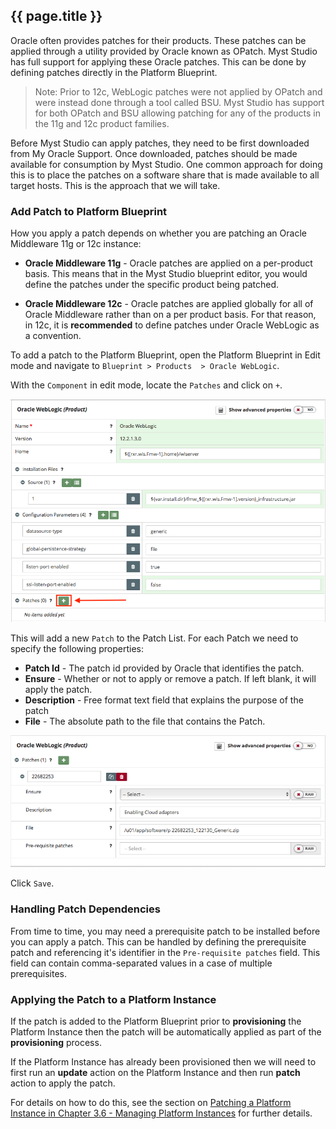 ## {{ page.title }}

Oracle often provides patches for their products. These patches can be applied through a utility provided by Oracle known as OPatch. Myst Studio has full support for applying these Oracle patches. This can be done by defining patches directly in the Platform Blueprint.

> Note: Prior to 12c, WebLogic patches were not applied by OPatch and were instead done through a tool called BSU. Myst Studio has support for both OPatch and BSU allowing patching for any of the products in the 11g and 12c product families.

Before Myst Studio can apply patches, they need to be first downloaded from My Oracle Support. Once downloaded, patches should be made available for consumption by Myst Studio. One common approach for doing this is to place the patches on a software share that is made available to all target hosts. This is the approach that we will take.

### Add Patch to Platform Blueprint
How you apply a patch depends on whether you are patching an Oracle Middleware 11g or 12c instance:

* **Oracle Middleware 11g** - Oracle patches are applied on a per-product basis. This means that in the Myst Studio blueprint editor, you would define the patches under the specific product being patched.

* **Oracle Middleware 12c** - Oracle patches are applied globally for all of Oracle Middleware rather than on a per product basis. For that reason, in 12c, it is **recommended** to define patches under Oracle WebLogic as a convention.

To add a patch to the Platform Blueprint, open the Platform Blueprint in Edit mode and navigate to `Blueprint > Products  > Oracle WebLogic`.

With the `Component` in edit mode, locate the `Patches` and click on `+`.

![](img/patchAddItem.png)

This will add a new `Patch` to the Patch List. For each Patch we need to specify the following properties:

* **Patch Id** - The patch id provided by Oracle that identifies the patch.
* **Ensure** - Whether or not to apply or remove a patch. If left blank, it will apply the patch.
* **Description** - Free format text field that explains the purpose of the patch
* **File** - The absolute path to the file that contains the Patch.

![](img/patchAddPatch.png)

Click `Save`.

### Handling Patch Dependencies

From time to time, you may need a prerequisite patch to be installed before you can apply a patch. This can be handled by defining the prerequisite patch and referencing it's identifier in the `Pre-requisite patches` field. This field can contain comma-separated values in a case of multiple prerequisites.

### Applying the Patch to a Platform Instance
If the patch is added to the Platform Blueprint prior to **provisioning** the Platform Instance then the patch will be automatically applied as part of the **provisioning** process.

If the Platform Instance has already been provisioned then we will need to first run an **update** action on the Platform Instance and then run **patch** action to apply the patch. 

For details on how to do this, see the section on [Patching a Platform Instance
 in Chapter 3.6 - Managing Platform Instances](/platform/management/README.md) for further details.
